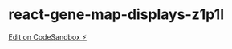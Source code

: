 # react-gene-map-displays-z1p1l
[Edit on CodeSandbox ⚡️](https://codesandbox.io/s/react-gene-map-displays-z1p1l)

